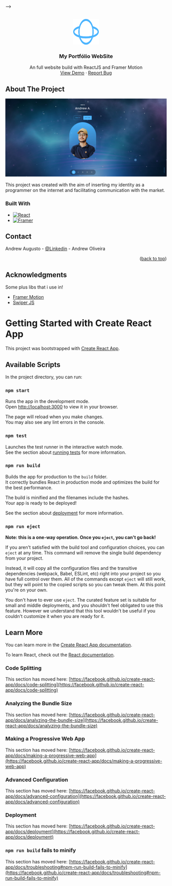 <!-- Improved compatibility of back to top link: See: https://github.com/othneildrew/Best-README-Template/pull/73 -->
<a name="readme-top"></a>
-->

<!-- PROJECT LOGO -->
<br />
<div align="center">
  <a href="https://github.com/devandrewjpn/my_portfolio">
    <img src="public/favicon.svg" alt="Logo" width="80" height="80">
  </a>

  <h3 align="center">My Portfólio WebSite</h3>

  <p align="center">
    An full website build with ReactJS and Framer Motion
    <br />
    <a href="https://devandrew.com.br/">View Demo</a>
    ·
    <a href="mailto:yuutoandrew.jpn@gmail.com">Report Bug</a>
  </p>
</div>


<!-- ABOUT THE PROJECT -->
## About The Project

[![Product Name Screen Shot][product-screenshot]](https://devandrew.com.br)


This project was created with the aim of inserting my identity as a programmer on the internet and facilitating communication with the market.


### Built With

* [![React][React.js]][React-url]
* [![Framer][Framer-Motion]][Framer-Motion-url]


<!-- CONTACT -->
## Contact

Andrew Augusto - [@Linkedin](https://www.linkedin.com/in/andrew-oliveira-734b191b1/) - Andrew Oliveira

<p align="right">(<a href="#readme-top">back to top</a>)</p>



<!-- ACKNOWLEDGMENTS -->
## Acknowledgments

Some plus libs that i use in!

* [Framer Motion](https://www.framer.com/motion/)
* [Swiper JS](https://swiperjs.com/react)

<!-- MARKDOWN LINKS & IMAGES -->
[product-screenshot]: public/print_home.png
[React.js]: https://img.shields.io/badge/React-20232A?style=for-the-badge&logo=react&logoColor=61DAFB
[React-url]: https://reactjs.org/
[Framer-Motion]: https://img.shields.io/badge/Framer-black?style=for-the-badge&logo=framer&logoColor=blue
[Framer-Motion-url]: https://www.framer.com/motion/

# Getting Started with Create React App

This project was bootstrapped with [Create React App](https://github.com/facebook/create-react-app).

## Available Scripts

In the project directory, you can run:

### `npm start`

Runs the app in the development mode.\
Open [http://localhost:3000](http://localhost:3000) to view it in your browser.

The page will reload when you make changes.\
You may also see any lint errors in the console.

### `npm test`

Launches the test runner in the interactive watch mode.\
See the section about [running tests](https://facebook.github.io/create-react-app/docs/running-tests) for more information.

### `npm run build`

Builds the app for production to the `build` folder.\
It correctly bundles React in production mode and optimizes the build for the best performance.

The build is minified and the filenames include the hashes.\
Your app is ready to be deployed!

See the section about [deployment](https://facebook.github.io/create-react-app/docs/deployment) for more information.

### `npm run eject`

**Note: this is a one-way operation. Once you `eject`, you can't go back!**

If you aren't satisfied with the build tool and configuration choices, you can `eject` at any time. This command will remove the single build dependency from your project.

Instead, it will copy all the configuration files and the transitive dependencies (webpack, Babel, ESLint, etc) right into your project so you have full control over them. All of the commands except `eject` will still work, but they will point to the copied scripts so you can tweak them. At this point you're on your own.

You don't have to ever use `eject`. The curated feature set is suitable for small and middle deployments, and you shouldn't feel obligated to use this feature. However we understand that this tool wouldn't be useful if you couldn't customize it when you are ready for it.

## Learn More

You can learn more in the [Create React App documentation](https://facebook.github.io/create-react-app/docs/getting-started).

To learn React, check out the [React documentation](https://reactjs.org/).

### Code Splitting

This section has moved here: [https://facebook.github.io/create-react-app/docs/code-splitting](https://facebook.github.io/create-react-app/docs/code-splitting)

### Analyzing the Bundle Size

This section has moved here: [https://facebook.github.io/create-react-app/docs/analyzing-the-bundle-size](https://facebook.github.io/create-react-app/docs/analyzing-the-bundle-size)

### Making a Progressive Web App

This section has moved here: [https://facebook.github.io/create-react-app/docs/making-a-progressive-web-app](https://facebook.github.io/create-react-app/docs/making-a-progressive-web-app)

### Advanced Configuration

This section has moved here: [https://facebook.github.io/create-react-app/docs/advanced-configuration](https://facebook.github.io/create-react-app/docs/advanced-configuration)

### Deployment

This section has moved here: [https://facebook.github.io/create-react-app/docs/deployment](https://facebook.github.io/create-react-app/docs/deployment)

### `npm run build` fails to minify

This section has moved here: [https://facebook.github.io/create-react-app/docs/troubleshooting#npm-run-build-fails-to-minify](https://facebook.github.io/create-react-app/docs/troubleshooting#npm-run-build-fails-to-minify)
